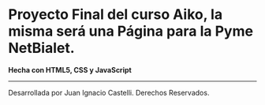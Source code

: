 # Proyecto Final del curso Aiko, la misma será una Página para la Pyme NetBialet.

**Hecha con HTML5, CSS y JavaScript**

---

Desarrollada por Juan Ignacio Castelli. Derechos Reservados.
